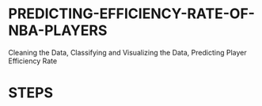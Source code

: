 # PREDICTING-EFFICIENCY-RATE-OF-NBA-PLAYERS
Cleaning the Data, Classifying and Visualizing the Data, Predicting Player Efficiency Rate
# STEPS
